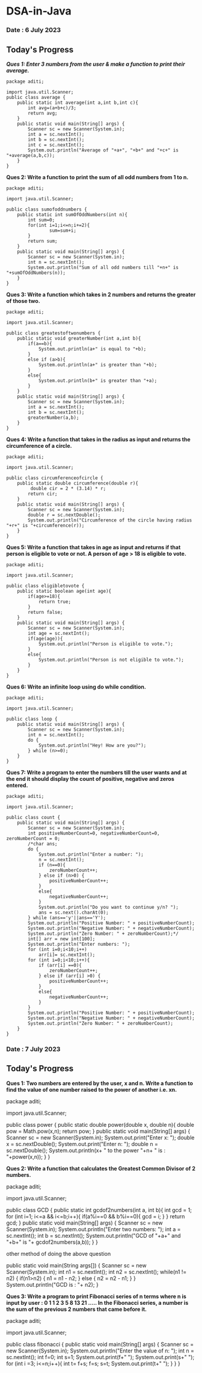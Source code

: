 # DSA-in-Java

### Date : 6 July 2023

## **Today's Progress**

**_Ques 1: Enter 3 numbers from the user & make a function to print their average._**

```
package aditi;

import java.util.Scanner;
public class average {
    public static int average(int a,int b,int c){
        int avg=(a+b+c)/3;
        return avg;
    }
    public static void main(String[] args) {
        Scanner sc = new Scanner(System.in);
        int a = sc.nextInt();
        int b = sc.nextInt();
        int c = sc.nextInt();
        System.out.println("Average of "+a+", "+b+" and "+c+" is "+average(a,b,c));
    }
}
```

**Ques 2: Write a function to print the sum of all odd numbers from 1 to n.**

```
package aditi;

import java.util.Scanner;

public class sumofoddnumbers {
    public static int sumOfOddNumbers(int n){
        int sum=0;
        for(int i=1;i<=n;i+=2){
                sum=sum+i;
        }
        return sum;
    }
    public static void main(String[] args) {
        Scanner sc = new Scanner(System.in);
        int n = sc.nextInt();
        System.out.println("Sum of all odd numbers till "+n+" is "+sumOfOddNumbers(n));
    }
}
```

**Ques 3: Write a function which takes in 2 numbers and returns the greater of those two.**

```
package aditi;

import java.util.Scanner;

public class greatestoftwonumbers {
    public static void greaterNumber(int a,int b){
        if(a==b){
            System.out.println(a+" is equal to "+b);
        }
        else if (a>b){
            System.out.println(a+" is greater than "+b);
        }
        else{
            System.out.println(b+" is greater than "+a);
        }
    }
    public static void main(String[] args) {
        Scanner sc = new Scanner(System.in);
        int a = sc.nextInt();
        int b = sc.nextInt();
        greaterNumber(a,b);
    }
}
```

**Ques 4: Write a function that takes in the radius as input and returns the circumference of a circle.**

```
package aditi;

import java.util.Scanner;

public class circumferenceofcircle {
    public static double circumference(double r){
         double cir = 2 * (3.14) * r;
        return cir;
    }
    public static void main(String[] args) {
        Scanner sc = new Scanner(System.in);
        double r = sc.nextDouble();
        System.out.println("Circumference of the circle having radius "+r+" is "+circumference(r));
    }
}
```

**Ques 5: Write a function that takes in age as input and returns if that person is eligible to vote or not. A person of age > 18 is eligible to vote.**

```
package aditi;

import java.util.Scanner;

public class eligibletovote {
    public static boolean age(int age){
        if(age>=18){
            return true;
        }
        return false;
    }
    public static void main(String[] args) {
        Scanner sc = new Scanner(System.in);
        int age = sc.nextInt();
        if(age(age)){
            System.out.println("Person is eligible to vote.");
        }
        else{
            System.out.println("Person is not eligible to vote.");
        }
    }
}
```

**Ques 6: Write an infinite loop using do while condition.**

```
package aditi;

import java.util.Scanner;

public class loop {
    public static void main(String[] args) {
        Scanner sc = new Scanner(System.in);
        int n = sc.nextInt();
        do {
            System.out.println("Hey! How are you?");
        } while (n>=0);
    }
}
```

**Ques 7: Write a program to enter the numbers till the user wants and at the end it should display the count of positive, negative and zeros entered.**

```
package aditi;

import java.util.Scanner;

public class count {
    public static void main(String[] args) {
        Scanner sc = new Scanner(System.in);
        int positiveNumberCount=0, negativeNumberCount=0, zeroNumberCount = 0;
        /*char ans;
        do {
            System.out.println("Enter a number: ");
            n = sc.nextInt();
            if (n==0){
                zeroNumberCount++;
            } else if (n>0) {
                positiveNumberCount++;
            }
            else{
                negativeNumberCount++;
            }
            System.out.println("Do you want to continue y/n? ");
            ans = sc.next().charAt(0);
        } while (ans=='y'||ans=='Y');
        System.out.println("Positive Number: " + positiveNumberCount);
        System.out.println("Negative Number: " + negativeNumberCount);
        System.out.println("Zero Number: " + zeroNumberCount);*/
        int[] arr = new int[100];
        System.out.println("Enter numbers: ");
        for (int i=0;i<10;i++)
            arr[i]= sc.nextInt();
        for (int i=0;i<10;i++){
            if (arr[i] ==0){
                zeroNumberCount++;
            } else if (arr[i] >0) {
                positiveNumberCount++;
            }
            else{
                negativeNumberCount++;
            }
        }
        System.out.println("Positive Number: " + positiveNumberCount);
        System.out.println("Negative Number: " + negativeNumberCount);
        System.out.println("Zero Number: " + zeroNumberCount);
    }
}
```

### Date : 7 July 2023

## **Today's Progress**

**Ques 1: Two numbers are entered by the user, x and n. Write a function to find the value of one number raised to the power of another i.e. xn.**

package aditi;

import java.util.Scanner;

public class power {
    public static double power(double x, double n){
        double pow = Math.pow(x,n);
        return pow;
    }
    public static void main(String[] args) {
        Scanner sc = new Scanner(System.in);
        System.out.print("Enter x: ");
        double x = sc.nextDouble();
        System.out.print("Enter n: ");
        double n = sc.nextDouble();
        System.out.println(x+ " to the power "+n+ " is : "+power(x,n));
    }
}

**Ques 2: Write a function that calculates the Greatest Common Divisor of 2 numbers.**

package aditi;

import java.util.Scanner;

public class GCD {
    public static int gcdof2numbers(int a, int b){
        int gcd = 1;
        for (int i=1; i<=a && i<=b;i++){
            if(a%i==0 && b%i==0){
                gcd = i;
            }
        }
        return gcd;
    }
    public static void main(String[] args) {
        Scanner sc = new Scanner(System.in);
        System.out.println("Enter two numbers: ");
        int a = sc.nextInt();
        int b = sc.nextInt();
        System.out.println("GCD of "+a+" and "+b+" is "+ gcdof2numbers(a,b));
    }
}

other method of doing the above question

public static void main(String args[]) {
        Scanner sc = new Scanner(System.in);
        int n1 = sc.nextInt();
        int n2 = sc.nextInt();
        while(n1 != n2) {
            if(n1>n2) {
                n1 = n1 - n2;
            } else {
                n2 = n2 - n1;
            }
        }
        System.out.println("GCD is : "+ n2);
    }

**Ques 3: Write a program to print Fibonacci series of n terms where n is input by user :
0 1 1 2 3 5 8 13 21 ..... 
In the Fibonacci series, a number is the sum of the previous 2 numbers that came before it.**

package aditi;

import java.util.Scanner;

public class fibonacci {
    public static void main(String[] args) {
        Scanner sc = new Scanner(System.in);
        System.out.println("Enter the value of n: ");
        int n = sc.nextInt();
        int f=0;
        int s=1;
        System.out.print(f+" ");
        System.out.print(s+" ");
        for (int i =3; i<=n;i++){
            int t= f+s;
            f=s;
            s=t;
            System.out.print(t+" ");
        }
    }
}
